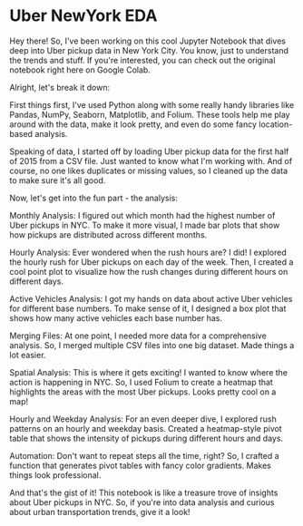 
# Uber NewYork EDA

Hey there! So, I've been working on this cool Jupyter Notebook that dives deep into Uber pickup data in New York City. You know, just to understand the trends and stuff. If you're interested, you can check out the original notebook right here on Google Colab.

Alright, let's break it down:

First things first, I've used Python along with some really handy libraries like Pandas, NumPy, Seaborn, Matplotlib, and Folium. These tools help me play around with the data, make it look pretty, and even do some fancy location-based analysis.

Speaking of data, I started off by loading Uber pickup data for the first half of 2015 from a CSV file. Just wanted to know what I'm working with. And of course, no one likes duplicates or missing values, so I cleaned up the data to make sure it's all good.

Now, let's get into the fun part - the analysis:

Monthly Analysis: I figured out which month had the highest number of Uber pickups in NYC. To make it more visual, I made bar plots that show how pickups are distributed across different months.



Hourly Analysis: Ever wondered when the rush hours are? I did! I explored the hourly rush for Uber pickups on each day of the week. Then, I created a cool point plot to visualize how the rush changes during different hours on different days.

Active Vehicles Analysis: I got my hands on data about active Uber vehicles for different base numbers. To make sense of it, I designed a box plot that shows how many active vehicles each base number has.

Merging Files: At one point, I needed more data for a comprehensive analysis. So, I merged multiple CSV files into one big dataset. Made things a lot easier.

Spatial Analysis: This is where it gets exciting! I wanted to know where the action is happening in NYC. So, I used Folium to create a heatmap that highlights the areas with the most Uber pickups. Looks pretty cool on a map!

Hourly and Weekday Analysis: For an even deeper dive, I explored rush patterns on an hourly and weekday basis. Created a heatmap-style pivot table that shows the intensity of pickups during different hours and days.

Automation: Don't want to repeat steps all the time, right? So, I crafted a function that generates pivot tables with fancy color gradients. Makes things look professional.

And that's the gist of it! This notebook is like a treasure trove of insights about Uber pickups in NYC. So, if you're into data analysis and curious about urban transportation trends, give it a look!








